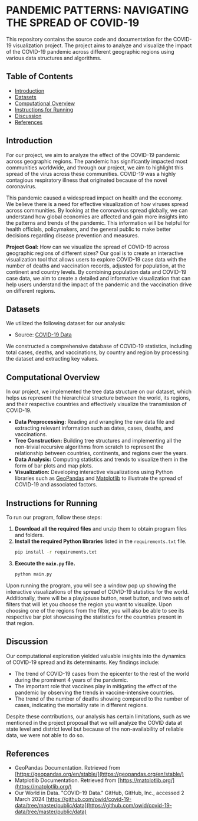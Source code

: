 # PANDEMIC PATTERNS: NAVIGATING THE SPREAD OF COVID-19

This repository contains the source code and documentation for the COVID-19 visualization project. The project aims to analyze and visualize the impact of the COVID-19 pandemic across different geographic regions using various data structures and algorithms.

## Table of Contents

- [Introduction](#introduction)
- [Datasets](#datasets)
- [Computational Overview](#computational-overview)
- [Instructions for Running](#instructions-for-running)
- [Discussion](#discussion)
- [References](#references)

## Introduction

For our project, we aim to analyze the effect of the COVID-19 pandemic across geographic regions. The pandemic has significantly impacted most communities worldwide, and through our project, we aim to highlight this spread of the virus across these communities. COVID-19 was a highly contagious respiratory illness that originated because of the novel coronavirus.

This pandemic caused a widespread impact on health and the economy. We believe there is a need for effective visualization of how viruses spread across communities. By looking at the coronavirus spread globally, we can understand how global economies are affected and gain more insights into the patterns and trends of the pandemic. This information will be helpful for health officials, policymakers, and the general public to make better decisions regarding disease prevention and measures.

**Project Goal:** How can we visualize the spread of COVID-19 across geographic regions of different sizes? Our goal is to create an interactive visualization tool that allows users to explore COVID-19 case data with the number of deaths and vaccination records, adjusted for population, at the continent and country levels. By combining population data and COVID-19 case data, we aim to create a detailed and informative visualization that can help users understand the impact of the pandemic and the vaccination drive on different regions.

## Datasets

We utilized the following dataset for our analysis:

- Source: [COVID-19 Data](https://github.com/owid/covid-19-data/tree/master/public/data)

We constructed a comprehensive database of COVID-19 statistics, including total cases, deaths, and vaccinations, by country and region by processing the dataset and extracting key values.

## Computational Overview

In our project, we implemented the tree data structure on our dataset, which helps us represent the hierarchical structure between the world, its regions, and their respective countries and effectively visualize the transmission of COVID-19.

- **Data Preprocessing:** Reading and wrangling the raw data file and extracting relevant information such as dates, cases, deaths, and vaccinations.
- **Tree Construction:** Building tree structures and implementing all the non-trivial recursive algorithms from scratch to represent the relationship between countries, continents, and regions over the years.
- **Data Analysis:** Computing statistics and trends to visualize them in the form of bar plots and map plots.
- **Visualization:** Developing interactive visualizations using Python libraries such as [GeoPandas](https://geopandas.org/en/stable/) and [Matplotlib](https://matplotlib.org/) to illustrate the spread of COVID-19 and associated factors.

## Instructions for Running

To run our program, follow these steps:

1. **Download all the required files** and unzip them to obtain program files and folders.
2. **Install the required Python libraries** listed in the `requirements.txt` file.
    ```sh
    pip install -r requirements.txt
    ```
3. **Execute the `main.py` file.**
    ```sh
    python main.py
    ```

Upon running the program, you will see a window pop up showing the interactive visualizations of the spread of COVID-19 statistics for the world. Additionally, there will be a play/pause button, reset button, and two sets of filters that will let you choose the region you want to visualize. Upon choosing one of the regions from the filter, you will also be able to see its respective bar plot showcasing the statistics for the countries present in that region.


## Discussion

Our computational exploration yielded valuable insights into the dynamics of COVID-19 spread and its determinants. Key findings include:

- The trend of COVID-19 cases from the epicenter to the rest of the world during the prominent 4 years of the pandemic.
- The important role that vaccines play in mitigating the effect of the pandemic by observing the trends in vaccine-intensive countries.
- The trend of the number of deaths showing compared to the number of cases, indicating the mortality rate in different regions.

Despite these contributions, our analysis has certain limitations, such as we mentioned in the project proposal that we will analyze the COVID data at state level and district level but because of the non-availability of reliable data, we were not able to do so.

## References

- GeoPandas Documentation. Retrieved from [https://geopandas.org/en/stable/](https://geopandas.org/en/stable/)
- Matplotlib Documentation. Retrieved from [https://matplotlib.org/](https://matplotlib.org/)
- Our World in Data. "COVID-19 Data." GitHub, GitHub, Inc., accessed 2 March 2024 [https://github.com/owid/covid-19-data/tree/master/public/data](https://github.com/owid/covid-19-data/tree/master/public/data)
